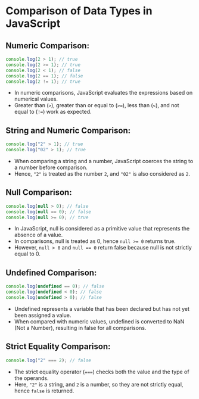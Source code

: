 # Comparison of Data Types in JavaScript

## Numeric Comparison:

```javascript
console.log(2 > 1); // true
console.log(2 >= 1); // true
console.log(2 < 1); // false
console.log(2 == 1); // false
console.log(2 != 1); // true
```

- In numeric comparisons, JavaScript evaluates the expressions based on numerical values.
- Greater than (`>`), greater than or equal to (`>=`), less than (`<`), and not equal to (`!=`) work as expected.

## String and Numeric Comparison:

```javascript
console.log("2" > 1); // true
console.log("02" > 1); // true
```

- When comparing a string and a number, JavaScript coerces the string to a number before comparison.
- Hence, `"2"` is treated as the number `2`, and `"02"` is also considered as `2`.

## Null Comparison:

```javascript
console.log(null > 0); // false
console.log(null == 0); // false
console.log(null >= 0); // true
```

- In JavaScript, null is considered as a primitive value that represents the absence of a value.
- In comparisons, null is treated as 0, hence `null >= 0` returns true.
- However, `null > 0` and `null == 0` return false because null is not strictly equal to 0.

## Undefined Comparison:

```javascript
console.log(undefined == 0); // false
console.log(undefined < 0); // false
console.log(undefined > 0); // false
```

- Undefined represents a variable that has been declared but has not yet been assigned a value.
- When compared with numeric values, undefined is converted to NaN (Not a Number), resulting in false for all comparisons.

## Strict Equality Comparison:

```javascript
console.log("2" === 2); // false
```

- The strict equality operator (`===`) checks both the value and the type of the operands.
- Here, `"2"` is a string, and `2` is a number, so they are not strictly equal, hence `false` is returned.
